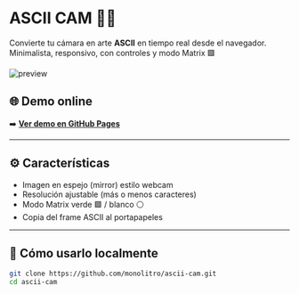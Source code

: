# ASCII CAM 🎥🔡

Convierte tu cámara en arte **ASCII** en tiempo real desde el navegador.  
Minimalista, responsivo, con controles y modo Matrix 🟩

![preview](https://user-images.githubusercontent.com/your-id/preview.png) <!-- (puedes borrar esta línea si no tienes una imagen) -->

## 🌐 Demo online

➡️ **[Ver demo en GitHub Pages](https://monolitro.github.io/ascii-cam/)**

---

## ⚙️ Características

- Imagen en espejo (mirror) estilo webcam
- Resolución ajustable (más o menos caracteres)
- Modo Matrix verde 🟩 / blanco ⚪
- Copia del frame ASCII al portapapeles

---

## 🚀 Cómo usarlo localmente

```bash
git clone https://github.com/monolitro/ascii-cam.git
cd ascii-cam
